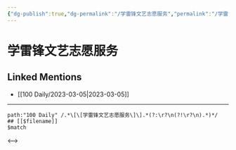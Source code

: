 ```yaml
---
{"dg-publish":true,"dg-permalink":"/学雷锋文艺志愿服务","permalink":"/学雷锋文艺志愿服务/","created":"2023-03-06T14:48:29.951+08:00","updated":"2023-03-06T14:48:30.275+08:00"}
---
```


# 学雷锋文艺志愿服务

## Linked Mentions
- [[100 Daily/2023-03-05\|2023-03-05]]


---

```expander
path:"100 Daily" /.*\[\[学雷锋文艺志愿服务\]\].*(?:\r?\n(?!\r?\n).*)*/
## [[$filename]]
$match
```

<-->
